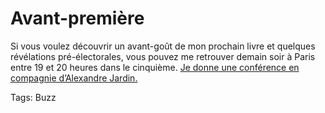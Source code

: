# Avant-première

Si vous voulez découvrir un avant-goût de mon prochain livre et quelques révélations pré-électorales, vous pouvez me retrouver demain soir à Paris entre 19 et 20 heures dans le cinquième. [Je donne une conférence en compagnie d’Alexandre Jardin.](http://blog.tcrouzet.comhttps://tcrouzet.com/images_tc/jcep.pdf)

Tags: Buzz